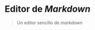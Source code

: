 # Editor de _Markdown_

> Un editor sencillo de _markdown_

<common-codepen-snippet title="Editor de Markdown en Vue 3" slug="poReOvE" :height="474" tab="js,result" :preview="false" :editable="false" />
